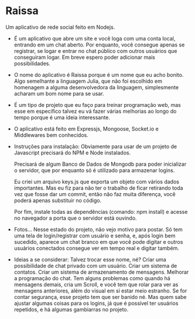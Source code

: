 # Raissa
Um aplicativo de rede social feito em Nodejs.

- É um aplicativo que abre um site e você loga com uma conta local, entrando em um chat aberto. Por enquanto, você consegue apenas se registrar, se logar e entrar no chat público com outros usuários que conseguiram logar. Em breve espero poder adicionar mais possibilidades.

- O nome do aplicativo é Raissa porque é um nome que eu acho bonito. Algo semelhante a linguagem Julia, que não foi escolhido em homenagem a alguma desenvolvedora da linguagem, simplesmente acharam um bom nome para se usar.

- É um tipo de projeto que eu faço para treinar programação web, mas esse em específico talvez eu vá fazer várias melhorias ao longo do tempo porque é uma ideia interessante.

- O aplicativo está feito em Expressjs, Mongoose, Socket.io e Middlewares bem conhecidos.

- Instruções para instalação:
    Obviamente para usar de um projeto de Javascript precisará do NPM e Node instalados.

    Precisará de algum Banco de Dados de Mongodb para poder inicializar o servidor, que por enquanto só é utilizado para armazenar logins.

    Eu criei um arquivo keys.js que exporta um objeto com vários dados importantes. Mas eu fiz para não ter o trabalho de ficar retirando toda vez que fosse dar um commit, então não faz muita diferença, você poderá apenas substituir no código.

    Por fim, instale todas as dependências (comando: npm install) e acesse no navegador a porta que o servidor está ouvindo.

- Fotos... Nesse estado do projeto, não vejo motivo para postar. Só tem uma tela de login/registrar com usuário e senha, e, após login bem sucedido, aparece um chat branco em que você pode digitar e outros usuários conectados consegue ver em tempo real e digitar também.

- Ideias a se considerar:
    Talvez trocar esse nome, né?
    Criar uma possibilidade de chat privado com um usuário.
    Criar um sistema de contatos.
    Criar um sistema de armazenamento de mensagens.
    Melhorar a programação do chat. Tem alguns problemas como quando há mensagens demais, cria um Scroll, e você tem que rolar para ver as mensagens anteriores, além do visual em si estar meio estranho.
    Se for contar segurança, esse projeto tem que ser banido né. Mas quem sabe ajustar algumas coisas para os logins, já que é possível ter usuários repetidos, e há algumas gambiarras no projeto.
